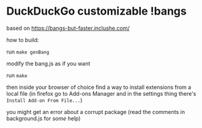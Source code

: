 # DuckDuckGo customizable !bangs
based on
https://bangs-but-faster.inclushe.com/

how to build:

run `make genBang`

modify the bang.js as if you want

run `make`

then inside your browser of choice find a way to install extensions from a local file
(in firefox go to Add-ons Manager and in the settings thing there's `Install Add-on From File...`)

you might get an error about a corrupt package
(read the comments in background.js for _some_ help)

